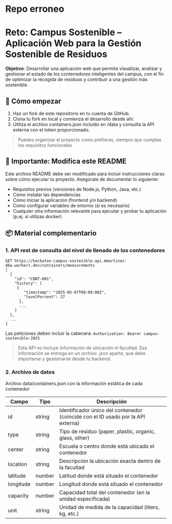# Repo erroneo

# Reto: Campus Sostenible – Aplicación Web para la Gestión Sostenible de Residuos
**Objetivo**: Desarrollar una aplicación web que permita visualizar, analizar y gestionar el estado de los contenedores inteligentes del campus, con el fin de optimizar la recogida de residuos y contribuir a una gestión más sostenible.

## 🚀 Cómo empezar
1. Haz un fork de este repositorio en tu cuenta de GitHub.
2. Clona tu fork en local y comienza el desarrollo desde ahí.
3. Utiliza el archivo containers.json incluido en /data y consulta la API externa con el token proporcionado.

> Puedes organizar el proyecto como prefieras, siempre que cumplas los requisitos funcionales

## 📌 Importante: Modifica este README
Este archivo README debe ser modificado para incluir instrucciones claras sobre cómo ejecutar tu proyecto. Asegúrate de documentar lo siguiente:

- Requisitos previos (versiones de Node.js, Python, Java, etc.)
- Cómo instalar las dependencias
- Cómo iniciar la aplicacion (frontend y/o backend)
- Cómo configurar variables de entorno (si es necesario)
- Cualquier otra información relevante para ejecutar y probar tu aplicación (p.ej. si utilizas docker)

## 📦 Material complementario
### 1. API rest de consulta del nivel de llenado de los contenedores
```
GET https://hackaton-campus-sostenible-api.mmartinez-d6a.workers.dev/containers/measurements
[
  {
    "id": "CONT-001",
    "history": [
	 {
        "timestamp": "2025-05-07T08:00:00Z",
        "levelPercent": 27
      },
      ...
    ]
  },
  ...
]
```

Las peticiones deben incluir la cabecera: `Authorization: Bearer campus-sostenible-2025`

> Esta API no incluye información de ubicación ni facultad. Esa información se entrega en un archivo .json aparte, que debe importarse y gestionarse desde tu backend.


### 2. Archivo de datos
Archivo data/containers.json con la información estática de cada contenedor

Campo      | Tipo    | Descripción
| -------- | ------- | -------------------------------------------------- |
id         | string  | Identificador único del contenedor (coincide con el ID usado por la API externa)
type       | string  | Tipo de residuo (paper, plastic, organic, glass, other)
center     | string  | Escuela o centro donde está ubicado el contenedor
location   | string  | Descripción la ubicación exacta dentro de la facultad
latitude   | number  | Latitud donde está situado el contenedor
longitude  | number  | Longitud donde está situado el contenedor
capacity   | number  | Capacidad total del contenedor (en la unidad especificada)
unit       | string  | Unidad de medida de la capacidad (liters, kg, etc.)

